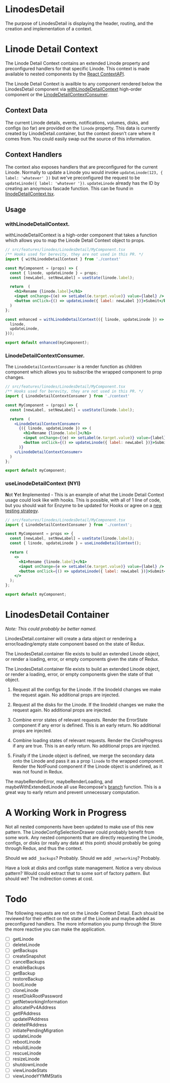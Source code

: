 # LinodesDetail

The purpose of LinodesDetail is displaying the header, routing, and the creation and implementation of a context.

# Linode Detail Context

The Linode Detail Context contains an extended Linode property and preconfigured handlers for that specific Linode. This context is made available to nested components by the [React ContextAPI](https://reactjs.org/docs/context.html).

The Linode Detail Context is availble to any component rendered below the LinodesDetail component via [withLinodeDetailContext](linodeDetailContext.tsx#149) high-order component or the [LinodeDetailContextConsumer](linodeDetailContext.tsx#147).

## Context Data

The current Linode details, events, notifications, volumes, disks, and configs (so far) are provided on the `linode` property. This data is currently created by LinodeDetail.container, but the context doesn't care where it comes from. You could easily swap out the source of this information.

## Context Handlers

The context also exposes handlers that are preconfigured for the current Linode. Normally to update a Linode you would invoke `updateLinode(123, { label: 'whatever' })` but we've preconfigured the request to be `updateLinode({ label: 'whatever '})`. `updateLinode` already has the ID by creating an anoymous fascade function. This can be found in [linodeDetailContext.tsx](linodeDetailContext.tsx#L104).

## Usage

### withLinodeDetailContext.

withLinodeDetailContext is a high-order component that takes a function which allows you to map the Linode Detail Context object to props.

```jsx
// src/features/linodes/LinodesDetail/MyComponent.tsx
/** Hooks used for berevity, they are not used in this PR. */
import { withLinodeDetailContext } from './context'

const MyComponent = (props) => {
  const { linode, updateLinode } = props;
  const [newLabel, setNewLabel] = useState(linode.label);

  return  (
    <h1>Rename {linode.label}</h1>
    <input onChange={(e) => setLabel(e.target.value)} value={label} />
    <button onClick={() => updateLinode({ label: newLabel })}>Submit</button>
  )
};

const enhanced = withLinodeDetailContext(({ linode, updateLinode }) => ({
  linode,
  updateLinode,
}));

export default enhanced(myComponent);
```

### LinodeDetailContextConsumer.

The `LinodeDetailContextConsumer` is a render function as children component which allows you to subscribe the wrapped component to prop changes.

```jsx
// src/features/linodes/LinodesDetail/MyComponent.tsx
/** Hooks used for berevity, they are not used in this PR. */
import { LinodeDetailContextConsumer } from './context'

const MyComponent = (props) => {
  const [newLabel, setNewLabel] = useState(linode.label);

  return  (
    <LinodeDetailContextConsumer>
      {({ linode, updateLinode }) => (
        <h1>Rename {linode.label}</h1>
        <input onChange={(e) => setLabel(e.target.value)} value={label} />
        <button onClick={() => updateLinode({ label: newLabel })}>Submit</button>
      )}
    </LinodeDetailContextConsumer>
  )
};

export default myComponent;
```

### useLinodeDetailContext (NYI)

**N**ot **Y**et **I**mplemented - This is an example of what the Linode Detail Context usage could look like with hooks. This is possible, with all of 1 line of code, but you should wait for Enzyme to be updated for Hooks or agree on a [new testing strategy](https://github.com/kentcdodds/react-testing-library).

```jsx
// src/features/linodes/LinodesDetail/MyComponent.tsx
import { LinodeDetailContextConsumer } from './context';

const MyComponent = props => {
  const [newLabel, setNewLabel] = useState(linode.label);
  const { linode, updateLinode } = useLinodeDetailContext();

  return (
    <>
      <h1>Rename {linode.label}</h1>
      <input onChange={e => setLabel(e.target.value)} value={label} />
      <button onClick={() => updateLinode({ label: newLabel })}>Submit</button>
    </>
  );
};

export default myComponent;
```

# LinodesDetail Container

_Note: This could probably be better named._

LinodesDetail.container will create a data object or rendering a error/loading/empty state component based on the state of Redux.

The LinodesDetail.container file exists to build an extended Linode object, or render a loading, error, or empty components given the state of Redux.

The LinodesDetail.container file exists to build an extended Linode object, or render a
loading, error, or empty components given the state of that object.

1. Request all the configs for the Linode. If the linodeId changes we make the request again. No additional props are injected.

2. Request all the disks for the Linode. If the linodeId changes we make the request again. No additional props are injected.

3. Combine error states of relevant requests. Render the ErrorState component if any error is defined. This is an early return. No additional props are injected.

4. Combine loading states of relevant requests. Render the CircleProgress if any are true. This is an early return. No additional props are injected.

5. Finally if the Linode object is defined, we merge the secondary data onto the Linode and pass it as a prop `linode` to the wrapped component. Render the NotFound component if the Linode object is undefined, as it was not found in Redux.

The maybeRenderError, maybeRenderLoading, and maybeWithExtendedLinode all use Recompose's [branch](https://github.com/acdlite/recompose/blob/master/docs/API.md#branch) function. This is a great way to early return and prevent unnecessary computation.

# A Working Work in Progress

Not all nested components have been updated to make use of this new pattern. The LinodeConfigSelectionDrawer could probably benefit from some work. Any nested components that are directly requesting the Linode, configs, or disks (or really any data at this point) should probably be going through Redux, and thus the context.

Should we add `_backups`? Probably.
Should we add `_networking`? Probably.

Have a look at disks and configs state management. Notice a very obvious pattern? Would could extract that to some sort of factory pattern. But should we? The indirection comes at cost.

# Todo

The following requests are not on the Linode Context Detail. Each should be reviewed for their effect on the state of the Linode and maybe added as preconfigured handlers. The more information you pump through the Store the more reactive you can make the application.

- [ ] getLinode
- [ ] deleteLinode
- [ ] getBackups
- [ ] createSnapshot
- [ ] cancelBackups
- [ ] enableBackups
- [ ] getBackup
- [ ] restoreBackup
- [ ] bootLinode
- [ ] cloneLinode
- [ ] resetDiskRootPassword
- [ ] getNetworkingInformation
- [ ] allocateIPv4Address
- [ ] getIPAddress
- [ ] updateIPAddress
- [ ] deleteIPAddress
- [ ] initiatePendingMigration
- [ ] updateLinode
- [ ] rebootLinode
- [ ] rebuildLinode
- [ ] rescueLinode
- [ ] resizeLinode
- [ ] shutdownLinode
- [ ] viewLinodeStats
- [ ] viewLinodeYYMMStatis
